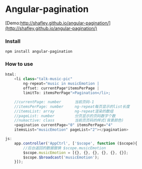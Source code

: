 # Angular-pagination
[Demo:http://shafley.github.io/angular-pagination/](http://shafley.github.io/angular-pagination/)

### Install
    npm install angular-pagination
### How to use
```javascript
html:
    <li class="talk-music-pic"
        ng-repeat="music in musicEmotion |
        offset: currentPage*itemsPerPage |
        limitTo: itemsPerPage">Pagination</li>;

    //currentPage: number      当前页码-1
    //itemsPerPage: number     ng-repeat每页显示的list长度
    //itemsList: array         ng-repeat渲染的数组
    //pageList: number         分页显示的页码数字个数
    //numactive: class         当前页页码的样式(背景颜色)
    <pagination currentPage="0" itemsPerPage="4"
    itemsList="musicEmotion" pageList="2"></pagination>
```
```javascript
js:
    app.controller('AppCtrl', ['$scope', function ($scope){
        //后台返回的数据替换 $scope.musicEmotion
        $scope.musicEmotion = [{}, {}, {}, {}, {}, {}];
        $scope.$broadcast('musicEmotion');
    }]);
```
